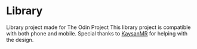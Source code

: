 # Library

Library project made for The Odin Project
This library project is compatible with both phone and mobile.
Special thanks to <a href="https://github.com/KaysanMR">KaysanMR</a> for helping with the design.
